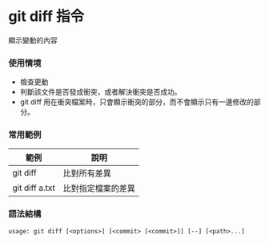 # git diff 指令

顯示變動的內容

### 使用情境

* 檢查更動
* 判斷該文件是否發成衝突，或者解決衝突是否成功。
* git diff 用在衝突檔案時，只會顯示衝突的部分，而不會顯示只有一邊修改的部分。

### 常用範例

| 範例                      | 說明            |
|--------------------------|-----------------|
| git diff                 | 比對所有差異      |
| git diff a.txt           | 比對指定檔案的差異 |

<!-- | git diff --ours/--theirs |      | -->

### 語法結構

```
usage: git diff [<options>] [<commit> [<commit>]] [--] [<path>...]
```